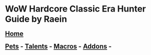 # WoW Hardcore Classic Era Hunter Guide by Raein
<h2 style="border-bottom: none; margin-top: 6px">
        <a href="/README.md">Home</a>
      </h2>
<h2 style="border-bottom: none; margin-top: 6px">
        <a href="/pets.md">Pets</a> -
        <a href="/talents.md">Talents</a> -
        <a href="/macros.md">Macros</a> -
        <a href="/addons.md">Addons</a> -
      </h2>
